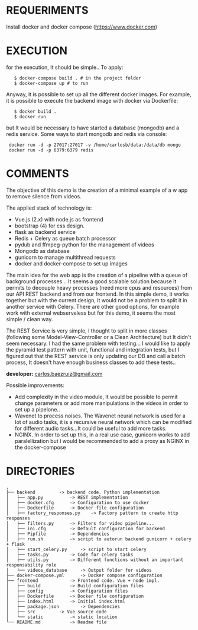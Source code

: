 REQUERIMENTS
============
Install docker and docker compose (https://www.docker.com)

EXECUTION
=========
for the execution, It should be simple.. To apply: 
```
   $ docker-compose build . # in the project folder
   $ docker-compose up # to run
```
Anyway, it is possible to set up all the different docker images. For example, it is possible to execute the backend image with docker via Dockerfile:
```
   $ docker build .
   $ docker run
```
but It would be necessary to have started a database (mongodb) and a redis service.
Some ways to start mongodb and redis via console:
```
 docker run -d -p 27017:27017 -v /home/carlosb/data:/data/db mongo
 docker run -d -p 6379:6379 redis
```
    
COMMENTS
========

The objective of this demo is the creation of a minimal example of a w app to remove silence from videos. 

The applied stack of technology is:
* Vue.js (2.x) with node.js as frontend
* bootstrap (4) for css design.
* flask as backend service 
* Redis + Celery as queue batch processor
* pydub and ffmpeg-python for the management of videos 
* Mongodb as database
* gunicorn to manage multithread requests
* docker and docker-compose to set up images

The main idea for the web app is the creation of a pipeline with a queue of background processes... It seems a good scalable solution because it permits to decouple heavy processes (need more cpus and resources) from our API REST backend and from our frontend. In this simple demo, it works together but  with the current design, It would not be a problem to split it in another service with Celery. There are other good options, for example work with external webserveless but for this demo, it seems the most simple  / clean way. 

The REST Service is very simple, I thought to split in more classes (following some Model-View-Controller or a Clean Architecture) but It didn't seem necessary. I had the same problem with testing... I would like to apply the pyramid test pattern with unit, functional and integration tests, but I figured out that the REST service is only updating our DB and call a batch process, It doesn't have enough business classes to add these tests..

**developer:** carlos.baezruiz@gmail.com 



Possible improvements:
* Add complexity in the video module, It would be possible to permit change parameters or add more manipulations in the videos in order to set up  a pipelone..
* Wavenet to process noises. The Wavenet neural network is used for a lot of audio tasks, it is a recursive neural network which can be modified for different audio tasks...It could be useful to add more tasks. 
* NGINX. In order to set up this, in a real use case, gunicorn works to add paralellization but I would be recommended to add a proxy as NGINX in the docker-compose

DIRECTORIES
===========
```
.
├── backend			-> backend code. Python implementation
│   ├── app.py			-> REST implementation
│   ├── docker.cfg		-> Configuration to use docker
│   ├── Dockerfile		-> Docker file configuration	
│   ├── factory_responses.py	-> Factory pattern to create http responses
│   ├── filters.py		-> Filters for video pipeline... 
│   ├── ini.cfg			-> Default configuration for backend
│   ├── Pipfile			-> Dependencies
│   ├── run.sh			-> script to autorun backend gunicorn + celery + flask
│   ├── start_celery.py		-> script to start celery
│   ├── tasks.py		-> Code for celery tasks
│   ├── utils.py		-> Different functions without an important responsability role
│   └── videos_database		-> Output folder for videos
├── docker-compose.yml		-> Docker compose configuration
├── frontend			-> Frontend code. Vue + node impl.
│   ├── build			-> Build configuration files
│   ├── config			-> Configuration files
│   ├── Dockerfile		-> Docker file configuration
│   ├── index.html		-> Initial index.html 
│   ├── package.json		-> Dependencies
│   ├── src			-> Vue source code
│   └── static			-> static location
└── README.md			-> Readme file

```
